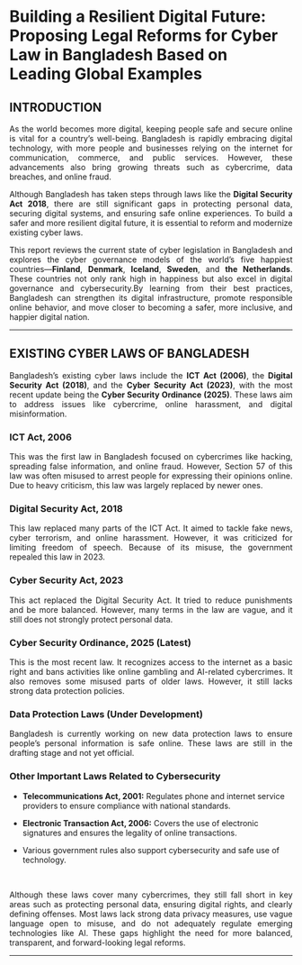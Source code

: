 # Building a Resilient Digital Future: Proposing Legal Reforms for Cyber Law in Bangladesh Based on Leading Global Examples

## INTRODUCTION

<p align="justify">
As the world becomes more digital, keeping people safe and secure online is vital for a country’s well-being. Bangladesh is rapidly embracing digital technology, with more people and businesses relying on the internet for communication, commerce, and public services. However, these advancements also bring growing threats such as cybercrime, data breaches, and online fraud.
</p>

<p align="justify">
Although Bangladesh has taken steps through laws like the <strong>Digital Security Act 2018</strong>, there are still significant gaps in protecting personal data, securing digital systems, and ensuring safe online experiences. To build a safer and more resilient digital future, it is essential to reform and modernize existing cyber laws.
</p>

<p align="justify">
This report reviews the current state of cyber legislation in Bangladesh and explores the cyber governance models of the world’s five happiest countries—<strong>Finland</strong>, <strong>Denmark</strong>, <strong>Iceland</strong>, <strong>Sweden</strong>, and <strong>the Netherlands</strong>. These countries not only rank high in happiness but also excel in digital governance and cybersecurity.By learning from their best practices, Bangladesh can strengthen its digital infrastructure, promote responsible online behavior, and move closer to becoming a safer, more inclusive, and happier digital nation.
</p>


---

## EXISTING CYBER LAWS OF BANGLADESH
<!-- ## Existing Cyber Laws of Bangladesh -->
<!--# **Existing Cyber Laws of Bangladesh**-->
<p align="justify">
Bangladesh’s existing cyber laws include the <strong> ICT Act (2006)</strong>, the <strong>Digital Security Act (2018)</strong>, and the <strong>Cyber Security Act (2023)</strong>, with the most recent update being the <strong>Cyber Security Ordinance (2025)</strong>.
These laws aim to address issues like cybercrime, online harassment, and digital misinformation.
</p>

### **ICT Act, 2006**  

<p align="justify">
This was the first law in Bangladesh focused on cybercrimes like hacking, spreading false information, and online fraud. However, Section 57 of this law was often misused to arrest people for expressing their opinions online. Due to heavy criticism, this law was largely replaced by newer ones.
</p>


### **Digital Security Act, 2018** 

<p align="justify">
This law replaced many parts of the ICT Act. It aimed to tackle fake news, cyber terrorism, and online harassment. However, it was criticized for limiting freedom of speech. Because of its misuse, the government repealed this law in 2023.
</p>



### **Cyber Security Act, 2023**  

<p align="justify">
This act replaced the Digital Security Act. It tried to reduce punishments and be more balanced. However, many terms in the law are vague, and it still does not strongly protect personal data.  
</p>



### **Cyber Security Ordinance, 2025 (Latest)**  

<p align="justify">
This is the most recent law. It recognizes access to the internet as a basic right and bans activities like online gambling and AI-related cybercrimes. It also removes some misused parts of older laws. However, it still lacks strong data protection policies.
</p>


### **Data Protection Laws (Under Development)**  

<p align="justify">
Bangladesh is currently working on new data protection laws to ensure people’s personal information is safe online. These laws are still in the drafting stage and not yet official.
</p>



### **Other Important Laws Related to Cybersecurity**  
- **Telecommunications Act, 2001:** Regulates phone and internet service providers to ensure compliance with national standards. 
- **Electronic Transaction Act, 2006:** Covers the use of electronic signatures and ensures the legality of online transactions.  

- Various government rules also support cybersecurity and safe use of technology.

<br>


<p align="justify">
  Although these laws cover many cybercrimes, they still fall short in key areas such as protecting personal data, ensuring digital rights, and clearly defining offenses. Most laws lack strong data privacy measures, use vague language open to misuse, and do not adequately regulate emerging technologies like AI. These gaps highlight the need for more balanced, transparent, and forward-looking legal reforms.
</p>



---


